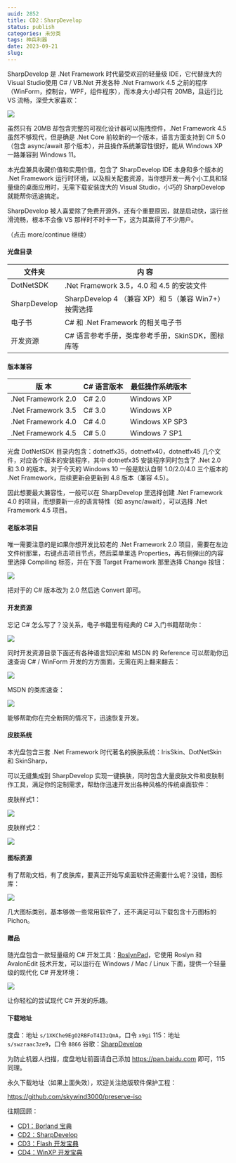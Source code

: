 ```yaml
---
uuid: 2852
title: CD2：SharpDevelop
status: publish
categories: 未分类
tags: 神兵利器
date: 2023-09-21
slug: 
---
```

SharpDevelop 是 .Net Framework 时代最受欢迎的轻量级 IDE，它代替庞大的 Visual Studio使用 C# / VB.Net 开发各种 .Net Framwork 4.5 之前的程序（WinForm，控制台，WPF，组件程序），而本身大小却只有 20MB，且运行比 VS 流畅，深受大家喜欢：

![](https://skywind3000.github.io/images/blog/2023/sharp/sharp1.png)

虽然只有 20MB 却包含完整的可视化设计器可以拖拽控件，.Net Framework 4.5 虽然不够现代，但是确是 .Net Core 前较新的一个版本，语言方面支持到 C# 5.0（包含 async/await 那个版本），并且操作系统兼容性很好，能从 Windows XP 一路兼容到 Windows 11。

本光盘兼具收藏价值和实用价值，包含了 SharpDevelop IDE 本身和多个版本的 .Net Framework 运行时环境，以及相关配套资源，当你想开发一两个小工具和轻量级的桌面应用时，无需下载安装庞大的 Visual Studio，小巧的 SharpDevelop 就能帮你迅速搞定。

SharpDevelop 被人喜爱除了免费开源外，还有个重要原因，就是启动快，运行丝滑流畅，根本不会像 VS 那样时不时卡一下，这为其赢得了不少用户。

（点击 more/continue 继续）

<!--more-->

#### 光盘目录

| 文件夹 | 内 容 |
|-|-|
| DotNetSDK | .Net Framework 3.5，4.0 和 4.5 的安装文件 |
| SharpDevelop | SharpDevelop 4 （兼容 XP）和 5（兼容 Win7+）按需选择 |
| 电子书 | C# 和 .Net Framework 的相关电子书 |
| 开发资源 | C# 语言参考手册，类库参考手册，SkinSDK，图标库等 |

#### 版本兼容

| 版 本 | C# 语言版本 | 最低操作系统版本 |
|-|-|-|
| .Net Framework 2.0 | C# 2.0 | Windows XP |
| .Net Framework 3.5 | C# 3.0 | Windows XP |
| .Net Framework 4.0 | C# 4.0 | Windows XP SP3 |
| .Net Framework 4.5 | C# 5.0 | Windows 7 SP1 |

光盘 DotNetSDK 目录内包含：dotnetfx35，dotnetfx40，dotnetfx45 几个文件，对应各个版本的安装程序，其中 dotnetfx35 安装程序同时包含了 .Net 2.0 和 3.0 的版本。对于今天的 Windows 10 一般是默认自带 1.0/2.0/4.0 三个版本的 .Net Framework，后续更新会更新到 4.8 版本（兼容 4.5）。

因此想要最大兼容性，一般可以在 SharpDevelop 里选择创建 .Net Framework 4.0 的项目，而想要新一点的语言特性（如 async/await），可以选择 .Net Framework 4.5 项目。

#### 老版本项目

唯一需要注意的是如果你想开发比较老的 .Net Framework 2.0 项目，需要在左边文件树那里，右键点击项目节点，然后菜单里选 Properties，再右侧弹出的内容里选择 Compiling 标签，并在下面 Target Framework 那里选择 Change 按钮：

![](https://skywind3000.github.io/images/blog/2023/sharp/sharp2.jpg)

把对于的 C# 版本改为 2.0 然后选 Convert 即可。

#### 开发资源

忘记 C# 怎么写了？没关系，电子书籍里有经典的 C# 入门书籍帮助你：

![](https://skywind3000.github.io/images/blog/2023/sharp/sharp3.jpg)

同时开发资源目录下面还有各种语言知识库和 MSDN 的 Reference 可以帮助你迅速查询 C# / WinForm 开发的方方面面，无需在网上翻来翻去：

![](https://skywind3000.github.io/images/blog/2023/sharp/sharp4.jpg)

MSDN 的类库速查：

![](https://skywind3000.github.io/images/blog/2023/sharp/sharp5.jpg)

能够帮助你在完全断网的情况下，迅速恢复开发。

#### 皮肤系统

本光盘包含三套 .Net Framework 时代著名的换肤系统：IrisSkin、DotNetSkin 和 SkinSharp，

可以无缝集成到 SharpDevelop 实现一键换肤，同时包含大量皮肤文件和皮肤制作工具，满足你的定制需求，帮助你迅速开发出各种风格的传统桌面软件：

皮肤样式1：

![](https://skywind3000.github.io/images/blog/2023/sharp/sharp6.png)

皮肤样式2：

![](https://skywind3000.github.io/images/blog/2023/sharp/sharp7.jpg)


#### 图标资源

有了帮助文档，有了皮肤库，要真正开始写桌面软件还需要什么呢？没错，图标库：

![](https://skywind3000.github.io/images/blog/2023/sharp/sharp8.jpg)

几大图标类别，基本够做一些常用软件了，还不满足可以下载包含十万图标的 Pichon。

#### 赠品

随光盘包含一款轻量级的 C# 开发工具：[RoslynPad](https://github.com/roslynpad/roslynpad)，它使用 Roslyn 和 AvalonEdit 技术开发，可以运行在 Windows / Mac / Linux 下面，提供一个轻量级的现代化 C# 开发环境：

![](https://skywind3000.github.io/images/blog/2023/sharp/sharp9.jpg)

让你轻松的尝试现代 C# 开发的乐趣。

#### 下载地址

度盘：地址 `s/1XKChe9EgO2RBFoT4I3zQmA`，口令 `x9gi`
115：地址 `s/swzraac3ze9`，口令 `8866`
谷歌：[SharpDevelop](https://drive.google.com/drive/folders/1V9TQORJsWHolTdPb4PtICT8GmfJldheG?usp=sharing)

为防止机器人扫描，度盘地址前面请自己添加 https://pan.baidu.com 即可，115 同理。



永久下载地址（如果上面失效），欢迎关注绝版软件保护工程：

https://github.com/skywind3000/preserve-iso


往期回顾：

- [CD1：Borland 宝典](/blog/archives/2607)
- [CD2：SharpDevelop](/blog/archives/2852)
- [CD3：Flash 开发宝典](/blog/archives/2854)
- [CD4：WinXP 开发宝典](/blog/archives/2808)


